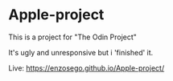 # Apple-project

This is a project for "The Odin Project"

It's ugly and unresponsive but i 'finished' it.

Live: https://enzosego.github.io/Apple-project/
